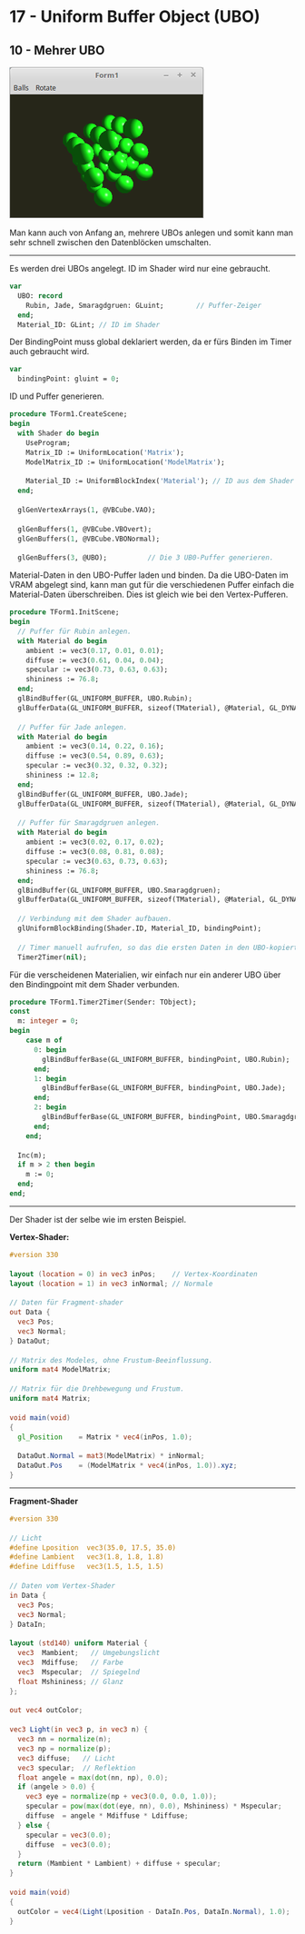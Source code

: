 # 17 - Uniform Buffer Object (UBO)
## 10 - Mehrer UBO

![image.png](image.png)

Man kann auch von Anfang an, mehrere UBOs anlegen und somit kann man sehr schnell zwischen den Datenblöcken umschalten.

---
Es werden drei UBOs angelegt.
ID im Shader wird nur eine gebraucht.

```pascal
var
  UBO: record
    Rubin, Jade, Smaragdgruen: GLuint;        // Puffer-Zeiger
  end;
  Material_ID: GLint; // ID im Shader
```

Der BindingPoint muss global deklariert werden, da er fürs Binden im Timer auch gebraucht wird.

```pascal
var
  bindingPoint: gluint = 0;
```

ID und Puffer generieren.

```pascal
procedure TForm1.CreateScene;
begin
  with Shader do begin
    UseProgram;
    Matrix_ID := UniformLocation('Matrix');
    ModelMatrix_ID := UniformLocation('ModelMatrix');

    Material_ID := UniformBlockIndex('Material'); // ID aus dem Shader holen.
  end;

  glGenVertexArrays(1, @VBCube.VAO);

  glGenBuffers(1, @VBCube.VBOvert);
  glGenBuffers(1, @VBCube.VBONormal);

  glGenBuffers(3, @UBO);          // Die 3 UB0-Puffer generieren.
```

Material-Daten in den UBO-Puffer laden und binden.
Da die UBO-Daten im VRAM abgelegt sind, kann man gut für die verschiedenen Puffer einfach die Material-Daten überschreiben.
Dies ist gleich wie bei den Vertex-Pufferen.

```pascal
procedure TForm1.InitScene;
begin
  // Puffer für Rubin anlegen.
  with Material do begin
    ambient := vec3(0.17, 0.01, 0.01);
    diffuse := vec3(0.61, 0.04, 0.04);
    specular := vec3(0.73, 0.63, 0.63);
    shininess := 76.8;
  end;
  glBindBuffer(GL_UNIFORM_BUFFER, UBO.Rubin);
  glBufferData(GL_UNIFORM_BUFFER, sizeof(TMaterial), @Material, GL_DYNAMIC_DRAW);

  // Puffer für Jade anlegen.
  with Material do begin
    ambient := vec3(0.14, 0.22, 0.16);
    diffuse := vec3(0.54, 0.89, 0.63);
    specular := vec3(0.32, 0.32, 0.32);
    shininess := 12.8;
  end;
  glBindBuffer(GL_UNIFORM_BUFFER, UBO.Jade);
  glBufferData(GL_UNIFORM_BUFFER, sizeof(TMaterial), @Material, GL_DYNAMIC_DRAW);

  // Puffer für Smaragdgruen anlegen.
  with Material do begin
    ambient := vec3(0.02, 0.17, 0.02);
    diffuse := vec3(0.08, 0.81, 0.08);
    specular := vec3(0.63, 0.73, 0.63);
    shininess := 76.8;
  end;
  glBindBuffer(GL_UNIFORM_BUFFER, UBO.Smaragdgruen);
  glBufferData(GL_UNIFORM_BUFFER, sizeof(TMaterial), @Material, GL_DYNAMIC_DRAW);

  // Verbindung mit dem Shader aufbauen.
  glUniformBlockBinding(Shader.ID, Material_ID, bindingPoint);

  // Timer manuell aufrufen, so das die ersten Daten in den UBO-kopiert werden.
  Timer2Timer(nil);
```

Für die verscheidenen Materialien, wir einfach nur ein anderer UBO über den Bindingpoint mit dem Shader verbunden.

```pascal
procedure TForm1.Timer2Timer(Sender: TObject);
const
  m: integer = 0;
begin
    case m of
      0: begin
        glBindBufferBase(GL_UNIFORM_BUFFER, bindingPoint, UBO.Rubin);
      end;
      1: begin
        glBindBufferBase(GL_UNIFORM_BUFFER, bindingPoint, UBO.Jade);
      end;
      2: begin
        glBindBufferBase(GL_UNIFORM_BUFFER, bindingPoint, UBO.Smaragdgruen);
      end;
    end;

  Inc(m);
  if m > 2 then begin
    m := 0;
  end;
end;
```


---
Der Shader ist der selbe wie im ersten Beispiel.

**Vertex-Shader:**

```glsl
#version 330

layout (location = 0) in vec3 inPos;    // Vertex-Koordinaten
layout (location = 1) in vec3 inNormal; // Normale

// Daten für Fragment-shader
out Data {
  vec3 Pos;
  vec3 Normal;
} DataOut;

// Matrix des Modeles, ohne Frustum-Beeinflussung.
uniform mat4 ModelMatrix;

// Matrix für die Drehbewegung und Frustum.
uniform mat4 Matrix;

void main(void)
{
  gl_Position    = Matrix * vec4(inPos, 1.0);

  DataOut.Normal = mat3(ModelMatrix) * inNormal;
  DataOut.Pos    = (ModelMatrix * vec4(inPos, 1.0)).xyz;
}

```


---
**Fragment-Shader**

```glsl
#version 330

// Licht
#define Lposition  vec3(35.0, 17.5, 35.0)
#define Lambient   vec3(1.8, 1.8, 1.8)
#define Ldiffuse   vec3(1.5, 1.5, 1.5)

// Daten vom Vertex-Shader
in Data {
  vec3 Pos;
  vec3 Normal;
} DataIn;

layout (std140) uniform Material {
  vec3  Mambient;   // Umgebungslicht
  vec3  Mdiffuse;   // Farbe
  vec3  Mspecular;  // Spiegelnd
  float Mshininess; // Glanz
};

out vec4 outColor;

vec3 Light(in vec3 p, in vec3 n) {
  vec3 nn = normalize(n);
  vec3 np = normalize(p);
  vec3 diffuse;   // Licht
  vec3 specular;  // Reflektion
  float angele = max(dot(nn, np), 0.0);
  if (angele > 0.0) {
    vec3 eye = normalize(np + vec3(0.0, 0.0, 1.0));
    specular = pow(max(dot(eye, nn), 0.0), Mshininess) * Mspecular;
    diffuse  = angele * Mdiffuse * Ldiffuse;
  } else {
    specular = vec3(0.0);
    diffuse  = vec3(0.0);
  }
  return (Mambient * Lambient) + diffuse + specular;
}

void main(void)
{
  outColor = vec4(Light(Lposition - DataIn.Pos, DataIn.Normal), 1.0);
}


```


